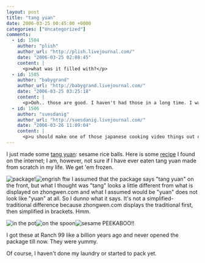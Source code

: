 ```yaml
---
layout: post
title: "tang yuan"
date: 2006-03-25 00:45:00 +0000
categories: ["Uncategorized"]
comments:
  - id: 1504
    author: "plish"
    author_url: "http://plish.livejournal.com/"
    date: "2006-03-25 02:08:45"
    content: |
      <p>what was it filled with?</p>
  - id: 1505
    author: "babygrand"
    author_url: "http://babygrand.livejournal.com/"
    date: "2006-03-25 03:25:18"
    content: |
      <p>Ooh.. those are good. I haven't had those in a long time. I was expecting you to make them from scratch though!!</p>
  - id: 1506
    author: "suesdanig"
    author_url: "http://suesdanig.livejournal.com/"
    date: "2006-03-26 11:09:04"
    content: |
      <p>u should make one of those japanese cooking video things out of this... and put it on YouTube</p>
---
```


I just made some [tang yuan](http://zhongwen.com/d/180/x246.htm): sesame rice balls. Here is some [recipe](http://chowtimes.com/2006/03/glutinous_rice_ball_with_sesam.html) I found on the internet; I am, however, not sure if I have ever eaten tang yuan made from scratch in my life. We get 'em frozen.

![package!](http://static.flickr.com/52/117401335_53102590a5_m.jpg)![engrish ftw](http://static.flickr.com/56/117401336_7241c4792a_m.jpg)
I assumed that the package says "tang yuan" on the front, but what I thought was "tang" looks a little different from what is displayed on zhongwen.com and what I assumed would be "yuan" does not look like "yuan" at all. So I dunno what it says. It's not a simplified-traditional difference because zhongwen.com displays the traditional first, then simplified in brackets. Hmm.

![in the pot](http://static.flickr.com/42/117394874_85738f32b5_m.jpg)![on the spoon](http://static.flickr.com/54/117394875_92dbc6b015_m.jpg)![sesame PEEKABOO!!](http://static.flickr.com/41/117394876_33014eaee4_m.jpg)

I got these at Ranch 99 like a billion years ago and never opened the package till now. They were yummy.

Of course, I haven't done my laundry or started to pack yet.